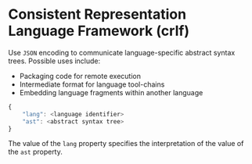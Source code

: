 # Consistent Representation Language Framework (crlf)

Use `JSON` encoding to communicate language-specific abstract syntax trees. Possible uses include:

* Packaging code for remote execution
* Intermediate format for language tool-chains
* Embedding language fragments within another language

```javascript
{
    "lang": <language identifier>
    "ast": <abstract syntax tree>
}
```

The value of the `lang` property specifies the interpretation of the value of the `ast` property.
